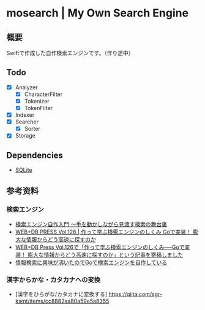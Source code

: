 # mosearch | My Own Search Engine

## 概要
Swiftで作成した自作検索エンジンです。（作り途中）

## Todo
- [x] Analyzer
    - [x] CharacterFilter
    - [x] Tokenizer
    - [x] TokenFilter
- [x] Indexer
- [x] Searcher
  - [x] Sorter
- [x] Storage

## Dependencies
- [SQLite](https://github.com/stephencelis/SQLite.swift)

## 参考资料
### 検索エンジン
- [検索エンジン自作入門
～手を動かしながら見渡す検索の舞台裏](https://gihyo.jp/book/2014/978-4-7741-6753-4)
- [WEB+DB PRESS Vol.126 | 作って学ぶ検索エンジンのしくみ
Goで実装！ 膨大な情報からどう高速に探すのか](https://gihyo.jp/magazine/wdpress/archive/2022/vol126)
- [WEB+DB Press Vol.126で「作って学ぶ検索エンジンのしくみ──Goで実装！ 膨大な情報からどう高速に探すのか」という記事を寄稿しました](https://kotaroooo0-dev.hatenablog.com/entry/2021/12/26/145902)
- [情報検索に興味が沸いたのでGoで検索エンジンを自作している](https://kotaroooo0-dev.hatenablog.com/entry/toy-search-engine)

### 漢字からかな・カタカナへの変換
- [漢字をひらがな/カタカナに変換する] https://qiita.com/sgr-ksmt/items/cc8882aa80a59e5a8355
